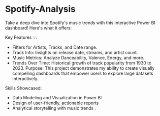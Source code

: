 # Spotify-Analysis

Take a deep dive into Spotify's music trends with this interactive Power BI dashboard! Here's what it offers:

 Key Features 💡:
- Filters for Artists, Tracks, and Date range.
- Track Info: Insights on release date, streams, and artist count.
- Music Metrics: Analyze Danceability, Valence, Energy, and more.
- Trends Over Time: Historical growth of track popularity from 1930 to 2023.
Purpose: This project demonstrates my ability to create visually compelling dashboards that empower users to explore large datasets interactively.

 Skills Showcased:
- Data Modeling and Visualization in Power BI
- Design of user-friendly, actionable reports
- Analytical storytelling with music trends .

